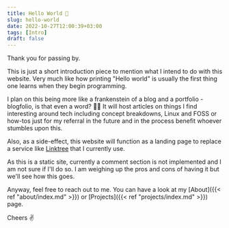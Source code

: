 ```yaml
---
title: Hello World 👋
slug: hello-world
date: 2022-10-27T12:00:39+03:00
tags: [Intro]
draft: false
---
```


Thank you for passing by. 

This is just a short introduction piece to mention what I intend to do with this website. Very much like how printing "Hello world" is usually the first thing one learns when they begin programming.

<!--more-->

I plan on this being more like a frankenstein of a blog and a portfolio - blogfolio, is that even a word? 🤷‍♂️ It will host articles on things I find interesting around tech including concept breakdowns, Linux and FOSS or how-tos just for my referral in the future and in the process benefit whoever stumbles upon this.

Also, as a side-effect, this website will function as a landing page to replace a service like [Linktree][linktree] that I currently use.

As this is a static site, currently a comment section is not implemented and I am not sure if I'll do so. I am weighing up the pros and cons of having it but we'll see how this goes. 

Anyway, feel free to reach out to me. You can have a look at my [About]({{< ref "about/index.md" >}}) or [Projects]({{< ref "projects/index.md" >}}) page.

Cheers ✌️

[linktree]: https://linktr.ee/ "Linktree is a freemium social media reference landing page."